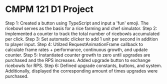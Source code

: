 # CMPM 121 D1 Project

Step 1: Created a button using TypeScript and input a 'fun' emoji. The ricebowl serves as the basis for a rice farming and chef simulator.
Step 2: Implemented a counter to track the total number of ricebowls accumulated per click.
Step 3: Set automatic clicker to add 1 unit per second in addition to player input.
Step 4: Utilzed RequestAnimationFrame callback to calculate frame rates + performance, continuous growth, and update counter.
Step 5: Instantiated counter growth to zero until upgrades are purchased and the RPS increases. Added upgrade button to exchange ricebowls for RPS.
Step 6: Defined upgrade constants, buttons, and system. Additionally, displayed the corresponding amount of times upgrades were purchased.

